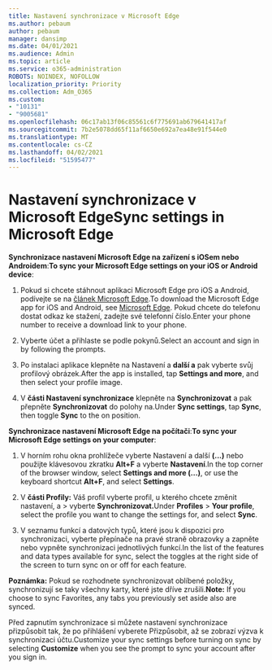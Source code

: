 ```yaml
---
title: Nastavení synchronizace v Microsoft Edge
ms.author: pebaum
author: pebaum
manager: dansimp
ms.date: 04/01/2021
ms.audience: Admin
ms.topic: article
ms.service: o365-administration
ROBOTS: NOINDEX, NOFOLLOW
localization_priority: Priority
ms.collection: Adm_O365
ms.custom:
- "10131"
- "9005681"
ms.openlocfilehash: 06c17ab13f06c85561c6f775691ab679641417af
ms.sourcegitcommit: 7b2e5078dd65f11af6650e692a7ea48e91f544e0
ms.translationtype: MT
ms.contentlocale: cs-CZ
ms.lasthandoff: 04/02/2021
ms.locfileid: "51595477"
---
```

# <a name="sync-settings-in-microsoft-edge"></a><span data-ttu-id="e723e-102">Nastavení synchronizace v Microsoft Edge</span><span class="sxs-lookup"><span data-stu-id="e723e-102">Sync settings in Microsoft Edge</span></span>

<span data-ttu-id="e723e-103">**Synchronizace nastavení Microsoft Edge na zařízení s iOSem nebo Androidem**:</span><span class="sxs-lookup"><span data-stu-id="e723e-103">**To sync your Microsoft Edge settings on your iOS or Android device**:</span></span>

1. <span data-ttu-id="e723e-104">Pokud si chcete stáhnout aplikaci Microsoft Edge pro iOS a Android, podívejte se na [článek Microsoft Edge](https://www.microsoft.com/edge?ocid=SMC-IA-4534424).</span><span class="sxs-lookup"><span data-stu-id="e723e-104">To download the Microsoft Edge app for iOS and Android, see [Microsoft Edge](https://www.microsoft.com/edge?ocid=SMC-IA-4534424).</span></span> <span data-ttu-id="e723e-105">Pokud chcete do telefonu dostat odkaz ke stažení, zadejte své telefonní číslo.</span><span class="sxs-lookup"><span data-stu-id="e723e-105">Enter your phone number to receive a download link to your phone.</span></span>

1. <span data-ttu-id="e723e-106">Vyberte účet a přihlaste se podle pokynů.</span><span class="sxs-lookup"><span data-stu-id="e723e-106">Select an account and sign in by following the prompts.</span></span>

1. <span data-ttu-id="e723e-107">Po instalaci aplikace klepněte na Nastavení a **další a** pak vyberte svůj profilový obrázek.</span><span class="sxs-lookup"><span data-stu-id="e723e-107">After the app is installed, tap **Settings and more**, and then select your profile image.</span></span>

1. <span data-ttu-id="e723e-108">V **části Nastavení synchronizace** klepněte na **Synchronizovat** a pak přepněte **Synchronizovat** do polohy na.</span><span class="sxs-lookup"><span data-stu-id="e723e-108">Under **Sync settings**, tap **Sync**, then toggle **Sync** to the on position.</span></span> 

<span data-ttu-id="e723e-109">**Synchronizace nastavení Microsoft Edge na počítači**:</span><span class="sxs-lookup"><span data-stu-id="e723e-109">**To sync your Microsoft Edge settings on your computer**:</span></span>

1. <span data-ttu-id="e723e-110">V horním rohu okna prohlížeče vyberte Nastavení a další **(...)** nebo použijte klávesovou zkratku **Alt+F** a vyberte **Nastavení**.</span><span class="sxs-lookup"><span data-stu-id="e723e-110">In the top corner of the browser window, select **Settings and more (...)**, or use the keyboard shortcut **Alt+F**, and select **Settings**.</span></span>

1. <span data-ttu-id="e723e-111">V **části Profily:** Váš profil vyberte profil, u kterého chcete změnit nastavení, a  >  vyberte **Synchronizovat.**</span><span class="sxs-lookup"><span data-stu-id="e723e-111">Under **Profiles** > **Your profile**, select the profile you want to change the settings for, and select **Sync**.</span></span>

1. <span data-ttu-id="e723e-112">V seznamu funkcí a datových typů, které jsou k dispozici pro synchronizaci, vyberte přepínače na pravé straně obrazovky a zapněte nebo vypněte synchronizaci jednotlivých funkcí.</span><span class="sxs-lookup"><span data-stu-id="e723e-112">In the list of the features and data types available for sync, select the toggles at the right side of the screen to turn sync on or off for each feature.</span></span>

<span data-ttu-id="e723e-113">**Poznámka:** Pokud se rozhodnete synchronizovat oblíbené položky, synchronizují se taky všechny karty, které jste dříve zrušili.</span><span class="sxs-lookup"><span data-stu-id="e723e-113">**Note:** If you choose to sync Favorites, any tabs you previously set aside also are synced.</span></span>

<span data-ttu-id="e723e-114">Před zapnutím synchronizace si můžete  nastavení synchronizace přizpůsobit tak, že po přihlášení vyberete Přizpůsobit, až se zobrazí výzva k synchronizaci účtu.</span><span class="sxs-lookup"><span data-stu-id="e723e-114">Customize your sync settings before turning on sync by selecting **Customize** when you see the prompt to sync your account after you sign in.</span></span>